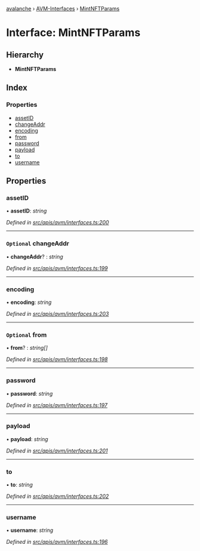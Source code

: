 [avalanche](../README.md) › [AVM-Interfaces](../modules/avm_interfaces.md) › [MintNFTParams](avm_interfaces.mintnftparams.md)

# Interface: MintNFTParams

## Hierarchy

* **MintNFTParams**

## Index

### Properties

* [assetID](avm_interfaces.mintnftparams.md#assetid)
* [changeAddr](avm_interfaces.mintnftparams.md#optional-changeaddr)
* [encoding](avm_interfaces.mintnftparams.md#encoding)
* [from](avm_interfaces.mintnftparams.md#optional-from)
* [password](avm_interfaces.mintnftparams.md#password)
* [payload](avm_interfaces.mintnftparams.md#payload)
* [to](avm_interfaces.mintnftparams.md#to)
* [username](avm_interfaces.mintnftparams.md#username)

## Properties

###  assetID

• **assetID**: *string*

*Defined in [src/apis/avm/interfaces.ts:200](https://github.com/ava-labs/avalanchejs/blob/4e59193/src/apis/avm/interfaces.ts#L200)*

___

### `Optional` changeAddr

• **changeAddr**? : *string*

*Defined in [src/apis/avm/interfaces.ts:199](https://github.com/ava-labs/avalanchejs/blob/4e59193/src/apis/avm/interfaces.ts#L199)*

___

###  encoding

• **encoding**: *string*

*Defined in [src/apis/avm/interfaces.ts:203](https://github.com/ava-labs/avalanchejs/blob/4e59193/src/apis/avm/interfaces.ts#L203)*

___

### `Optional` from

• **from**? : *string[]*

*Defined in [src/apis/avm/interfaces.ts:198](https://github.com/ava-labs/avalanchejs/blob/4e59193/src/apis/avm/interfaces.ts#L198)*

___

###  password

• **password**: *string*

*Defined in [src/apis/avm/interfaces.ts:197](https://github.com/ava-labs/avalanchejs/blob/4e59193/src/apis/avm/interfaces.ts#L197)*

___

###  payload

• **payload**: *string*

*Defined in [src/apis/avm/interfaces.ts:201](https://github.com/ava-labs/avalanchejs/blob/4e59193/src/apis/avm/interfaces.ts#L201)*

___

###  to

• **to**: *string*

*Defined in [src/apis/avm/interfaces.ts:202](https://github.com/ava-labs/avalanchejs/blob/4e59193/src/apis/avm/interfaces.ts#L202)*

___

###  username

• **username**: *string*

*Defined in [src/apis/avm/interfaces.ts:196](https://github.com/ava-labs/avalanchejs/blob/4e59193/src/apis/avm/interfaces.ts#L196)*
